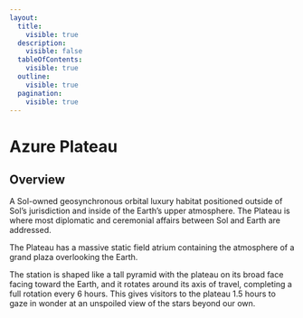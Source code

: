 ```yaml
---
layout:
  title:
    visible: true
  description:
    visible: false
  tableOfContents:
    visible: true
  outline:
    visible: true
  pagination:
    visible: true
---
```


# Azure Plateau

## Overview

A Sol-owned geosynchronous orbital luxury habitat positioned outside of Sol’s jurisdiction and inside of the Earth’s upper atmosphere. The Plateau is where most diplomatic and ceremonial affairs between Sol and Earth are addressed.

The Plateau has a massive static field atrium containing the atmosphere of a grand plaza overlooking the Earth.

The station is shaped like a tall pyramid with the plateau on its broad face facing toward the Earth, and it rotates around its axis of travel, completing a full rotation every 6 hours. This gives visitors to the plateau 1.5 hours to gaze in wonder at an unspoiled view of the stars beyond our own.
